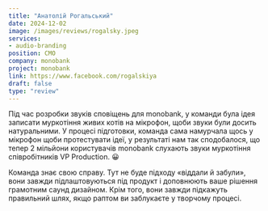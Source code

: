 ```yaml
---
title: "Анатолій Рогальський"
date: 2024-12-02
image: /images/reviews/rogalsky.jpeg
services:
- audio-branding
position: СМО
company: monobank
project: monobank
link: https://www.facebook.com/rogalskiya
draft: false
type: "review"
---
```


Під час розробки звуків сповіщень для monobank, у команди була ідея записати муркотіння живих котів на мікрофон, щоби звуки були досить натуральними. У процесі підготовки, команда сама намурчала щось у мікрофон щоби протестувати ідеї, у результаті нам так сподобалося, що тепер 2 мільйони користувачів monobank слухають звуки муркотіння співробітників VP Production. 😀

<!--more-->

Команда знає свою справу. Тут не буде підходу «віддали й забули», вони завжди підлаштовуються під продукт і доповнюють ваше рішення грамотним саунд дизайном. Крім того, вони завжди підкажуть правильний шлях, якщо раптом ви заблукаєте у творчому процесі.